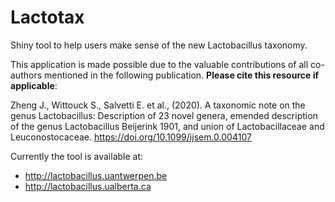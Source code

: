 # Lactotax

Shiny tool to help users make sense of the new Lactobacillus taxonomy.

This application is made possible due to the valuable contributions of all co-authors mentioned in the following publication. **Please cite this resource if applicable**:

Zheng J., Wittouck S., Salvetti E. et al., (2020). A taxonomic note on the genus Lactobacillus: Description of 23 novel genera, emended description of the genus Lactobacillus Beijerink 1901, and union of Lactobacillaceae and Leuconostocaceae. 
https://doi.org/10.1099/ijsem.0.004107 

Currently the tool is available at: 

- http://lactobacillus.uantwerpen.be
- http://lactobacillus.ualberta.ca
